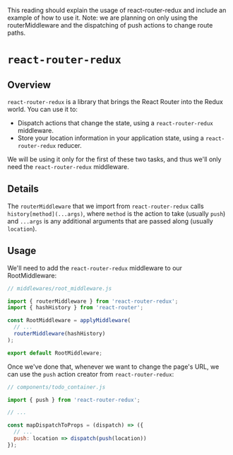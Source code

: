 This reading should explain the usage of react-router-redux and include an example of how to use it. 
Note: we are planning on only using the routerMiddleware and the dispatching of push actions to change route paths.

# `react-router-redux`

## Overview

`react-router-redux` is a library that brings the React Router into the Redux world. You can use it to:

+ Dispatch actions that change the state, using a `react-router-redux` middleware.
+ Store your location information in your application state, using a `react-router-redux` reducer.

We will be using it only for the first of these two tasks, and thus we'll only need the `react-router-redux` middleware.

## Details

The `routerMiddleware` that we import from `react-router-redux` calls `history[method](...args)`, where `method` is the action to take (usually `push`) and `...args` is any additional arguments that are passed along (usually `location`).

## Usage

We'll need to add the `react-router-redux` middleware to our RootMiddleware:

```js
// middlewares/root_middleware.js

import { routerMiddleware } from 'react-router-redux';
import { hashHistory } from 'react-router';

const RootMiddleware = applyMiddleware(
  // ...
  routerMiddleware(hashHistory)
);

export default RootMiddleware;
```

Once we've done that, whenever we want to change the page's URL, we can use the `push` action creator from `react-router-redux`:

```js
// components/todo_container.js

import { push } from 'react-router-redux';

// ...

const mapDispatchToProps = (dispatch) => ({
  // ...
  push: location => dispatch(push(location))
});
```